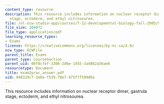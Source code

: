 ```yaml
---
content_type: resource
description: This resource includes information on nuclear receptor dimer, gastrula
  stage, ectoderm, and ethyl nitrosourea.
file: /ol-ocw-studio-app/courses/7-22-developmental-biology-fall-2005/948319c73e0af53970e7475f7f599d6a_exam2prac_answer.pdf
file_size: 164072
file_type: application/pdf
learning_resource_types:
- Exams
license: https://creativecommons.org/licenses/by-nc-sa/4.0/
ocw_type: OCWFile
parent_title: Exams
parent_type: CourseSection
parent_uid: 00f8cfef-3306-2d6e-1455-3ad862a56ae6
resourcetype: Document
title: exam2prac_answer.pdf
uid: 948319c7-3e0a-f539-70e7-475f7f599d6a
---
```

This resource includes information on nuclear receptor dimer, gastrula stage, ectoderm, and ethyl nitrosourea.